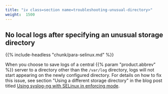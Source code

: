 ```yaml
---
title: "iv class=section name=troubleshooting-unusual-directory>"
weight:  1500
---
```

<!-- DISCLAIMER: This file is based on the syslog-ng Open Source Edition documentation https://github.com/balabit/syslog-ng-ose-guides/commit/2f4a52ee61d1ea9ad27cb4f3168b95408fddfdf2 and is used under the terms of The syslog-ng Open Source Edition Documentation License. The file has been modified by Axoflow. -->

## No local logs after specifying an unusual storage directory

{{% include-headless "chunk/para-selinux.md" %}}

When you choose to save logs of a central {{% param "product.abbrev" %}} server to a directory other than the `/var/log` directory, logs will not start appearing on the newly configured directory. For details on how to fix this issue, see section "Using a different storage directory" in the blog post titled [Using syslog-ng with SELinux in enforcing mode](https://syslog-ng.com/blog/using-syslog-ng-with-selinux-in-enforcing-mode/).

